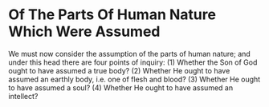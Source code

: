 # Of The Parts Of Human Nature Which Were Assumed

We must now consider the assumption of the parts of human nature; and under this head there are four points of inquiry:
(1) Whether the Son of God ought to have assumed a true body?
(2) Whether He ought to have assumed an earthly body, i.e. one of flesh and blood?
(3) Whether He ought to have assumed a soul?
(4) Whether He ought to have assumed an intellect?